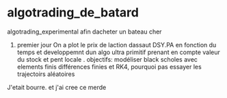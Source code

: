# algotrading_de_batard
algotrading_experimental afin dacheter un bateau cher
1) premier jour
   On a plot le prix de laction dassaut DSY.PA en fonction du temps et developpemnt dun algo ultra primitif prenant en compte valeur du stock et pent locale .
   objectifs: modéliser black scholes avec elements finis différences finies et RK4, pourquoi pas essayer les trajectoirs aléatoires 


J'etait bourre. et j'ai cree ce merde